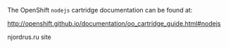 The OpenShift `nodejs` cartridge documentation can be found at:

http://openshift.github.io/documentation/oo_cartridge_guide.html#nodejs

njordrus.ru site
